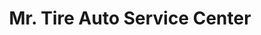 ---
title: "Mr. Tire Auto Service Center"
url: /depew/mr-tire-auto-service-center/
shop: car repair
---